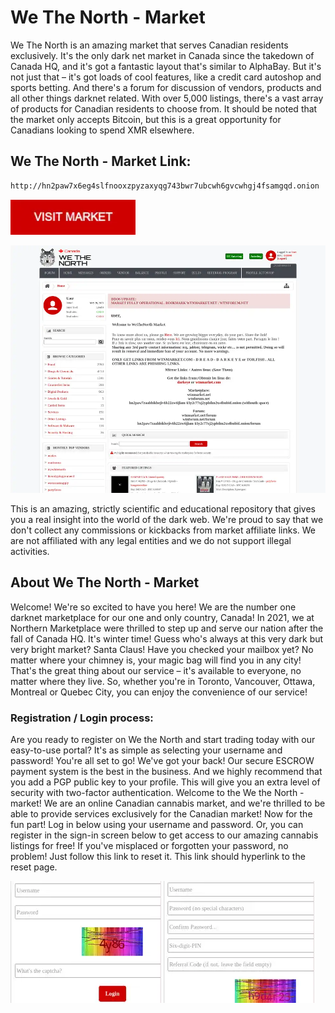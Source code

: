 # We The North - Market
We The North is an amazing market that serves Canadian residents exclusively. It's the only dark net market in Canada since the takedown of Canada HQ, and it's got a fantastic layout that's similar to AlphaBay. But it's not just that – it's got loads of cool features, like a credit card autoshop and sports betting. And there's a forum for discussion of vendors, products and all other things darknet related. With over 5,000 listings, there's a vast array of products for Canadian residents to choose from. It should be noted that the market only accepts Bitcoin, but this is a great opportunity for Canadians looking to spend XMR elsewhere.

## We The North - Market Link:

```sh
http://hn2paw7x6eg4slfnooxzpyzaxyqg743bwr7ubcwh6gvcwhgj4fsamgqd.onion
```
[<img src="/assets/visit-market.webp" width="200">](http://hn2paw7x6eg4slfnooxzpyzaxyqg743bwr7ubcwh6gvcwhgj4fsamgqd.onion)

<a href="http://hn2paw7x6eg4slfnooxzpyzaxyqg743bwr7ubcwh6gvcwhgj4fsamgqd.onion"><img src="/assets/wtn-preview.webp" alt="image" style="max-width: 100%;"><a>

This is an amazing, strictly scientific and educational repository that gives you a real insight into the world of the dark web. We're proud to say that we don't collect any commissions or kickbacks from market affiliate links. We are not affiliated with any legal entities and we do not support illegal activities.

## About We The North - Market
Welcome! We're so excited to have you here! We are the number one darknet marketplace for our one and only country, Canada! In 2021, we at Northern Marketplace were thrilled to step up and serve our nation after the fall of Canada HQ. It's winter time! Guess who's always at this very dark but very bright market? Santa Claus! Have you checked your mailbox yet? No matter where your chimney is, your magic bag will find you in any city! That's the great thing about our service – it's available to everyone, no matter where they live. So, whether you're in Toronto, Vancouver, Ottawa, Montreal or Quebec City, you can enjoy the convenience of our service!

### Registration / Login process:

Are you ready to register on We the North and start trading today with our easy-to-use portal? It's as simple as selecting your username and password! You're all set to go! We've got your back! Our secure ESCROW payment system is the best in the business. And we highly recommend that you add a PGP public key to your profile. This will give you an extra level of security with two-factor authentication.
Welcome to the We the North - market! We are an online Canadian cannabis market, and we're thrilled to be able to provide services exclusively for the Canadian market! Now for the fun part! Log in below using your username and password. Or, you can register in the sign-in screen below to get access to our amazing cannabis listings for free! If you've misplaced or forgotten your password, no problem! Just follow this link to reset it. This link should hyperlink to the reset page.

<a href="http://hn2paw7x6eg4slfnooxzpyzaxyqg743bwr7ubcwh6gvcwhgj4fsamgqd.onion"><img src="/assets/wtn-login.webp" alt="image" style="max-width: 100%;"><a>  <a href="http://hn2paw7x6eg4slfnooxzpyzaxyqg743bwr7ubcwh6gvcwhgj4fsamgqd.onion"><img src="/assets/wtn-register.webp" alt="image" style="max-width: 100%;"><a>